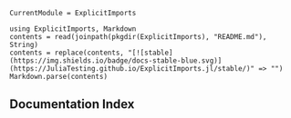 ```@meta
CurrentModule = ExplicitImports
```

```@eval
using ExplicitImports, Markdown
contents = read(joinpath(pkgdir(ExplicitImports), "README.md"), String)
contents = replace(contents, "[![stable](https://img.shields.io/badge/docs-stable-blue.svg)](https://JuliaTesting.github.io/ExplicitImports.jl/stable/)" => "")
Markdown.parse(contents)
```

## Documentation Index
```@index
```

